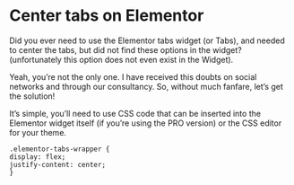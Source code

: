 # Center tabs on Elementor
Did you ever need to use the Elementor tabs widget (or Tabs), and needed to center the tabs, but did not find these options in the widget? (unfortunately this option does not even exist in the Widget).

Yeah, you’re not the only one. I have received this doubts on social networks and through our consultancy. So, without much fanfare, let’s get the solution!

It’s simple, you’ll need to use CSS code that can be inserted into the Elementor widget itself (if you’re using the PRO version) or the CSS editor for your theme.

```
.elementor-tabs-wrapper {
display: flex;
justify-content: center;
}
```

